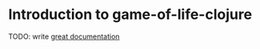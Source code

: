 # Introduction to game-of-life-clojure

TODO: write [great documentation](http://jacobian.org/writing/great-documentation/what-to-write/)
